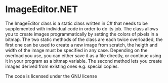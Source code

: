 # ImageEditor.NET
The ImageEditor class is a static class written in C# that needs to be supplemented with individual code in order to do its job.
The class allows you to create images programmatically by setting the colors of pixels in a bitmap.
The two static methods of the class are each twice overloaded, the first one can be used to create a new image from scratch,
the heigth and width of the image must be specified in any case. Depending on the overload you use, you can either save it as a file directly,
or continue using it in your program as a bitmap variable. The second method lets you create images derived from existing ones e.g. special copies.

The code is licensed under the GNU license


